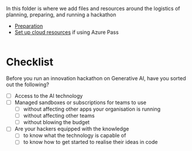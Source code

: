 In this folder is where we add files and resources around the logistics of planning, preparing, and running a hackathon

- [Preparation](https://github.com/abbyjshen/AOAI-Hack-Pack/blob/main/logistics/preparation.md)
- [Set up cloud resources](https://github.com/abbyjshen/AOAI-Hack-Pack/blob/main/logistics/preparation.md) if using Azure Pass
<br></br>

# Checklist

Before you run an innovation hackathon on Generative AI, have you sorted out the following?

- [ ] Access to the AI technology
- [ ] Managed sandboxes or subscriptions for teams to use
  - [ ] without affecting other apps your organisation is running
  - [ ] without affecting other teams
  - [ ] without blowing the budget
- [ ] Are your hackers equipped with the knowledge
  - [ ] to know what the technology is capable of
  - [ ] to know how to get started to realise their ideas in code
